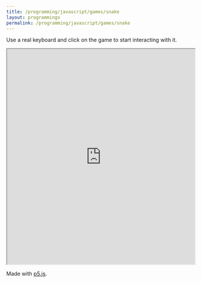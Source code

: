 ```yaml
---
title: /programming/javascript/games/snake
layout: programmings
permalink: /programming/javascript/games/snake
---
```


<!-- <h1>Snake</h1> -->

<p>Use a real keyboard and click on the game to start interacting with it.</p>

<p><iframe src="https://editor.p5js.org/Plotkine/present/wt0UfN_ce" width="500px" height="575px" frameBorder="1" title="snake"></iframe></p>

<p>Made with <a href="https://p5js.org/" target="_blank" rel="noopener noreferrer">p5.js</a>.</p>
